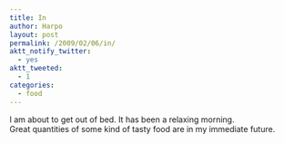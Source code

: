 ```yaml
---
title: In
author: Harpo
layout: post
permalink: /2009/02/06/in/
aktt_notify_twitter:
  - yes
aktt_tweeted:
  - 1
categories:
  - food
---
```

I am about to get out of bed. It has been a relaxing morning.  
Great quantities of some kind of tasty food are in my immediate future.